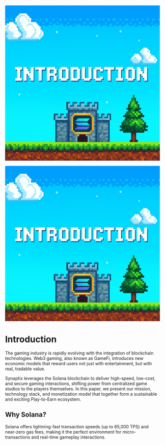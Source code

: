 ![Banner](../assets/A_pixel_art_digital_illustration_features_the_word.png)

![A_pixel_art_digital_illustration_features_the_word.png](../assets/A_pixel_art_digital_illustration_features_the_word.png)

# Introduction

The gaming industry is rapidly evolving with the integration of blockchain technologies. Web3 gaming, also known as GameFi, introduces new economic models that reward users not just with entertainment, but with real, tradable value.

Synaptix leverages the Solana blockchain to deliver high-speed, low-cost, and secure gaming interactions, shifting power from centralized game studios to the players themselves. In this paper, we present our mission, technology stack, and monetization model that together form a sustainable and exciting Play-to-Earn ecosystem.

## Why Solana?
Solana offers lightning-fast transaction speeds (up to 65,000 TPS) and near-zero gas fees, making it the perfect environment for micro-transactions and real-time gameplay interactions.
